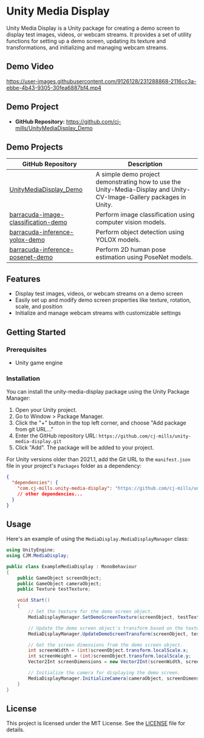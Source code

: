 # Unity Media Display

Unity Media Display is a Unity package for creating a demo screen to display test images, videos, or webcam streams. It provides a set of utility functions for setting up a demo screen, updating its texture and transformations, and initializing and managing webcam streams.



## Demo Video
https://user-images.githubusercontent.com/9126128/231288868-2116cc3a-ebbe-4b43-9305-30fea6887bf4.mp4


## Demo Project
* **GitHub Repository:** https://github.com/cj-mills/UnityMediaDisplay_Demo



## Demo Projects

| GitHub Repository                                            | Description                                                  |
| ------------------------------------------------------------ | ------------------------------------------------------------ |
| [UnityMediaDisplay_Demo](https://github.com/cj-mills/UnityMediaDisplay_Demo) | A simple demo project demonstrating how to use the Unity-Media-Display and Unity-CV-Image-Gallery packages in Unity. |
| [barracuda-image-classification-demo](https://github.com/cj-mills/barracuda-image-classification-demo) | Perform image classification using computer vision models.   |
| [barracuda-inference-yolox-demo](https://github.com/cj-mills/barracuda-inference-yolox-demo) | Perform object detection using YOLOX models.                 |
| [barracuda-inference-posenet-demo](https://github.com/cj-mills/barracuda-inference-posenet-demo) | Perform 2D human pose estimation using PoseNet models.       |



## Features

- Display test images, videos, or webcam streams on a demo screen
- Easily set up and modify demo screen properties like texture, rotation, scale, and position
- Initialize and manage webcam streams with customizable settings



## Getting Started

### Prerequisites

- Unity game engine

### Installation

You can install the unity-media-display package using the Unity Package Manager:

1. Open your Unity project.
2. Go to Window > Package Manager.
3. Click the "+" button in the top left corner, and choose "Add package from git URL..."
4. Enter the GitHub repository URL: `https://github.com/cj-mills/unity-media-display.git`
5. Click "Add". The package will be added to your project.

For Unity versions older than 2021.1, add the Git URL to the `manifest.json` file in your project's `Packages` folder as a dependency:

```json
{
  "dependencies": {
    "com.cj-mills.unity-media-display": "https://github.com/cj-mills/unity-media-display.git",
    // other dependencies...
  }
}
```



## Usage

Here's an example of using the `MediaDisplay.MediaDisplayManager` class:

```c#
using UnityEngine;
using CJM.MediaDisplay;

public class ExampleMediaDisplay : MonoBehaviour
{
    public GameObject screenObject;
    public GameObject cameraObject;
    public Texture testTexture;

    void Start()
    {
        // Set the texture for the demo screen object.
        MediaDisplayManager.SetDemoScreenTexture(screenObject, testTexture);

        // Update the demo screen object's transform based on the texture dimensions.
        MediaDisplayManager.UpdateDemoScreenTransform(screenObject, testTexture);

        // Get the screen dimensions from the demo screen object.
        int screenWidth = (int)screenObject.transform.localScale.x;
        int screenHeight = (int)screenObject.transform.localScale.y;
        Vector2Int screenDimensions = new Vector2Int(screenWidth, screenHeight);

        // Initialize the camera for displaying the demo screen.
        MediaDisplayManager.InitializeCamera(cameraObject, screenDimensions);
    }
}
```



## License

This project is licensed under the MIT License. See the [LICENSE](Documentation~/LICENSE) file for details.
